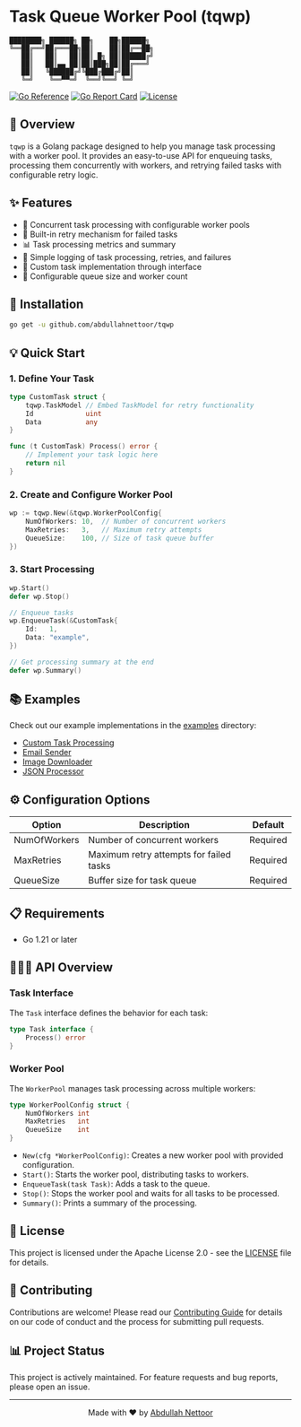 # Task Queue Worker Pool (tqwp)

```
████████╗ ██████╗ ██╗    ██╗██████╗ 
╚══██╔══╝██╔═══██╗██║    ██║██╔══██╗
   ██║   ██║   ██║██║ █╗ ██║██████╔╝
   ██║   ██║▄▄ ██║██║███╗██║██╔═══╝ 
   ██║   ╚██████╔╝╚███╔███╔╝██║     
   ╚═╝    ╚══▀▀═╝  ╚══╝╚══╝ ╚═╝        
```             


[![Go Reference](https://pkg.go.dev/badge/github.com/abdullahnettoor/tqwp.svg)](https://pkg.go.dev/github.com/abdullahnettoor/tqwp)
[![Go Report Card](https://goreportcard.com/badge/github.com/abdullahnettoor/tqwp)](https://goreportcard.com/report/github.com/abdullahnettoor/tqwp)
[![License](https://img.shields.io/badge/license-Apache%202.0-blue.svg)](LICENSE)

</div>

## 📖 Overview

`tqwp` is a Golang package designed to help you manage task processing with a worker pool. It provides an easy-to-use API for enqueuing tasks, processing them concurrently with workers, and retrying failed tasks with configurable retry logic.

## ✨ Features

- 🔄 Concurrent task processing with configurable worker pools
- 🔁 Built-in retry mechanism for failed tasks
- 📊 Task processing metrics and summary
- 📝 Simple logging of task processing, retries, and failures
- 🎯 Custom task implementation through interface
- 🔧 Configurable queue size and worker count

## 🚀 Installation

```bash
go get -u github.com/abdullahnettoor/tqwp
```


## 💡 Quick Start

### 1. Define Your Task

```go
type CustomTask struct {
	tqwp.TaskModel // Embed TaskModel for retry functionality
	Id             uint
	Data           any
}

func (t CustomTask) Process() error {
	// Implement your task logic here
	return nil
}
```

### 2. Create and Configure Worker Pool

```go
wp := tqwp.New(&tqwp.WorkerPoolConfig{
	NumOfWorkers: 10,  // Number of concurrent workers
	MaxRetries:   3,   // Maximum retry attempts
	QueueSize:    100, // Size of task queue buffer
})
```


### 3. Start Processing

```go
wp.Start()
defer wp.Stop()

// Enqueue tasks
wp.EnqueueTask(&CustomTask{
	Id:   1,
	Data: "example",
})

// Get processing summary at the end
defer wp.Summary()
```

## 📚 Examples

Check out our example implementations in the [examples](./examples) directory:

- [Custom Task Processing](./examples/customtask/)
- [Email Sender](./examples/emailsender/)
- [Image Downloader](./examples/imgdownloader/)
- [JSON Processor](./examples/jsonprocessor/)

## ⚙️ Configuration Options

| Option | Description | Default |
|--------|-------------|---------|
| NumOfWorkers | Number of concurrent workers | Required |
| MaxRetries | Maximum retry attempts for failed tasks | Required |
| QueueSize | Buffer size for task queue | Required |


## 📋 Requirements

- Go 1.21 or later


## 🧑🏾‍💻 API Overview

### Task Interface

The `Task` interface defines the behavior for each task:

```go
type Task interface {
	Process() error
}
```

### Worker Pool

The `WorkerPool` manages task processing across multiple workers:

```go
type WorkerPoolConfig struct {
	NumOfWorkers int
	MaxRetries   int
	QueueSize    int
}
```

- `New(cfg *WorkerPoolConfig)`: Creates a new worker pool with provided configuration.
- `Start()`: Starts the worker pool, distributing tasks to workers.
- `EnqueueTask(task Task)`: Adds a task to the queue.
- `Stop()`: Stops the worker pool and waits for all tasks to be processed.
- `Summary()`: Prints a summary of the processing.

## 📜 License

This project is licensed under the Apache License 2.0 - see the [LICENSE](LICENSE) file for details.

## 🤝 Contributing

Contributions are welcome! Please read our [Contributing Guide](.github/CONTRIBUTING.md) for details on our code of conduct and the process for submitting pull requests.

## 📊 Project Status

This project is actively maintained. For feature requests and bug reports, please open an issue.

---

<div align="center">
Made with ❤️ by <a href="https://github.com/abdullahnettoor">Abdullah Nettoor</a>
</div>